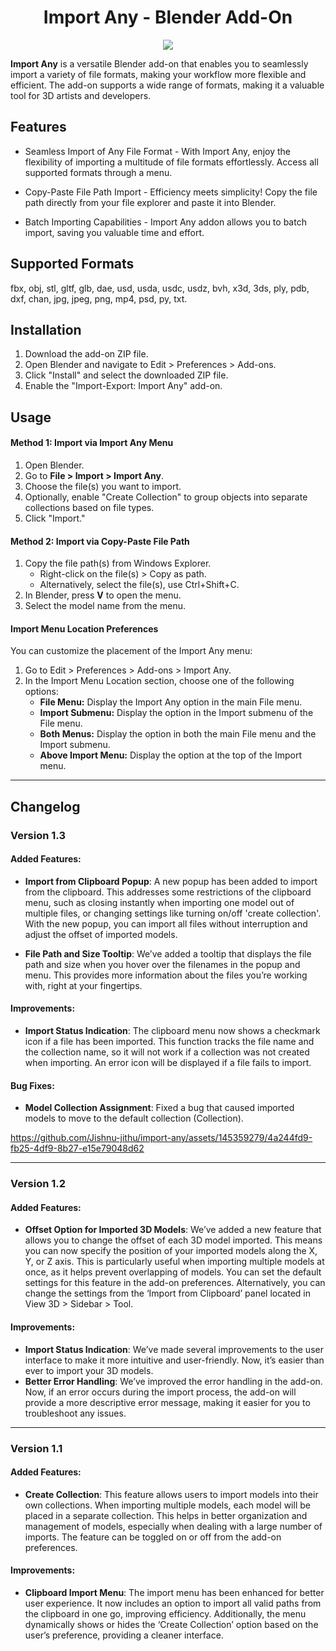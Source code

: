 <h1 align="center">Import Any - Blender Add-On </h1>

<p align="center">
  <img src="https://github.com/Jishnu-jithu/import-any/assets/145359279/ca33b975-63ad-49db-97ca-c0ddb9a60af4">
</p>

**Import Any** is a versatile Blender add-on that enables you to seamlessly import a variety of file formats, making your workflow more flexible and efficient. The add-on supports a wide range of formats, making it a valuable tool for 3D artists and developers.

## Features

- Seamless Import of Any File Format - With Import Any, enjoy the flexibility of importing a multitude of file formats effortlessly. Access all supported formats through a menu.

- Copy-Paste File Path Import - Efficiency meets simplicity! Copy the file path directly from your file explorer and paste it into Blender.

- Batch Importing Capabilities - Import Any addon allows you to batch import, saving you valuable time and effort.

## Supported Formats

fbx, obj, stl, gltf, glb, dae, usd, usda, usdc, usdz, bvh, x3d, 3ds, ply, pdb, dxf, chan, jpg, jpeg, png, mp4, psd, py, txt.

## Installation

1. Download the add-on ZIP file.
2. Open Blender and navigate to Edit > Preferences > Add-ons.
3. Click "Install" and select the downloaded ZIP file.
4. Enable the "Import-Export: Import Any" add-on.

## Usage

#### Method 1: Import via Import Any Menu

1. Open Blender.
2. Go to **File > Import > Import Any**.
3. Choose the file(s) you want to import.
4. Optionally, enable "Create Collection" to group objects into separate collections based on file types.
5. Click "Import."

#### Method 2: Import via Copy-Paste File Path

1. Copy the file path(s) from Windows Explorer.
   - Right-click on the file(s) > Copy as path.
   - Alternatively, select the file(s), use Ctrl+Shift+C.
2. In Blender, press **V** to open the menu.
3. Select the model name from the menu.

#### Import Menu Location Preferences

You can customize the placement of the Import Any menu:

1. Go to Edit > Preferences > Add-ons > Import Any.
2. In the Import Menu Location section, choose one of the following options:
   - **File Menu:** Display the Import Any option in the main File menu.
   - **Import Submenu:** Display the option in the Import submenu of the File menu.
   - **Both Menus:** Display the option in both the main File menu and the Import submenu.
   - **Above Import Menu:** Display the option at the top of the Import menu.

---

## Changelog

### Version 1.3

#### Added Features:
- **Import from Clipboard Popup**: A new popup has been added to import from the clipboard. This addresses some restrictions of the clipboard menu, such as closing instantly when importing one model out of multiple files, or changing settings like turning on/off 'create collection'. With the new popup, you can import all files without interruption and adjust the offset of imported models.

- **File Path and Size Tooltip**: We’ve added a tooltip that displays the file path and size when you hover over the filenames in the popup and menu. This provides more information about the files you’re working with, right at your fingertips.

#### Improvements:
- **Import Status Indication**: The clipboard menu now shows a checkmark icon if a file has been imported. This function tracks the file name and the collection name, so it will not work if a collection was not created when importing. An error icon will be displayed if a file fails to import.

#### Bug Fixes:
- **Model Collection Assignment**: Fixed a bug that caused imported models to move to the default collection (Collection).


https://github.com/Jishnu-jithu/import-any/assets/145359279/4a244fd9-fb25-4df9-8b27-e15e79048d62


---

### Version 1.2

#### Added Features:
- **Offset Option for Imported 3D Models**: We’ve added a new feature that allows you to change the offset of each 3D model imported. This means you can now specify the position of your imported models along the X, Y, or Z axis. This is particularly useful when importing multiple models at once, as it helps prevent overlapping of models. You can set the default settings for this feature in the add-on preferences. Alternatively, you can change the settings from the ‘Import from Clipboard’ panel located in View 3D > Sidebar > Tool.

#### Improvements:
- **Import Status Indication**: We’ve made several improvements to the user interface to make it more intuitive and user-friendly. Now, it’s easier than ever to import your 3D models.
- **Better Error Handling**: We’ve improved the error handling in the add-on. Now, if an error occurs during the import process, the add-on will provide a more descriptive error message, making it easier for you to troubleshoot any issues.
  
---

### Version 1.1

#### Added Features:
- **Create Collection**: This feature allows users to import models into their own collections. When importing multiple models, each model will be placed in a separate collection. This helps in better organization and management of models, especially when dealing with a large number of imports. The feature can be toggled on or off from the add-on preferences.

#### Improvements:
- **Clipboard Import Menu**: The import menu has been enhanced for better user experience. It now includes an option to import all valid paths from the clipboard in one go, improving efficiency. Additionally, the menu dynamically shows or hides the ‘Create Collection’ option based on the user’s preference, providing a cleaner interface.
